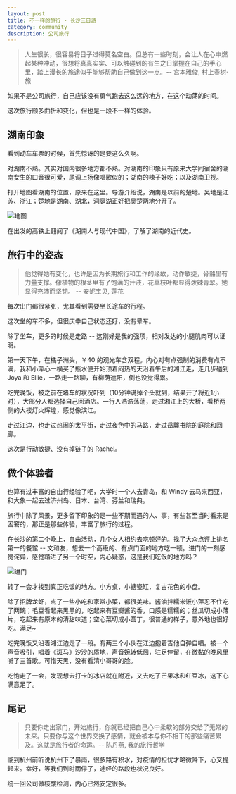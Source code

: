 ```yaml
---
layout: post
title: 不一样的旅行 - 长沙三日游
category: community
description: 公司旅行
---
```


> 人生很长，很容易将日子过得莫名空白。但总有一些时刻，会让人在心中燃起某种冲动，很想将真真实实、可以触碰到的有生之日掌握在自己的手心里，踏上漫长的旅途似乎能够帮助自己做到这一点。-- 宫本雅俊, 村上春树·旅

如果不是公司旅行，自己应该没有勇气跑去这么远的地方，在这个动荡的时间。

这次旅行颇多曲折和变化，但也是一段不一样的体验。

## 湖南印象

看到动车车票的时候，首先惊讶的是要这么久啊。

对湖南不熟。其实对国内很多地方都不熟。对湖南的印象只有原来大学同宿舍的湖南女生的口音很可爱，尾调上扬像唱歌似的；湖南的辣子好吃；以及湖南卫视。

打开地图看湖南的位置，原来在这里。导游介绍说，湖南是以前的楚地。吴地是江苏、浙江；楚地是湖南、湖北，洞庭湖正好把吴楚两地分开了。

![地图]()

在出发的高铁上翻阅了《湖南人与现代中国》，了解了湖南的近代史。


## 旅行中的姿态

> 他觉得她有变化，也许是因为长期旅行和工作的缘故，动作敏捷，骨骼里有力量支撑。像植物的根茎里有了饱满的汁液，花草枝叶都显得泼辣青翠。她显得充沛而坚韧。 -- 安妮宝贝, 莲花

每次出门都很紧张，尤其看到需要坐长途车的行程。

这次坐的车不多，但很庆幸自己状态还好，没有晕车。

除了坐车，更多的时候是走路 -- 这刚好是我的强项，相对发达的小腿肌肉可以证明。

第一天下午，在橘子洲头，￥40 的观光车含双程。内心对有点强制的消费有点不满，我和小萍心一横买了瓶水便开始顶着闷热的天沿着午后的湘江走，走几步碰到 Joya 和 Ellie，一路走一路聊，有柳荫遮阳，倒也没觉得累。

吃完晚饭，被之前在堵车的状况吓到（10分钟说掉个头就到，结果开了将近1小时），大部分人都选择自己回酒店。一行人浩浩荡荡，走过湘江上的大桥，看桥两侧的大楼灯火辉煌，感觉像滨江。

走过江边，也走过热闹的太平街，走过夜色中的马路，走过岳麓书院的庭院和回廊。

这次是行动敏捷、没有掉链子的 Rachel。

## 做个体验者

也算有过丰富的自由行经验了吧，大学时一个人去青岛，和 Windy 去马来西亚，和大象一起去过济州岛、日本、台湾、芬兰和瑞典。

旅行中除了风景，更多留下印象的是一些不期而遇的人、事，有些甚至当时看来是困窘的，那正是那些体验，丰富了旅行的过程。

在长沙的第二个晚上，自由活动，几个女人相约去吃顿好的。找了大众点评上排名第一的餐馆 -- 文和友，想去一个高级的、有点门面的地方吃一顿。进门的一刻感觉诧异，感觉踏进了另一个时空，内心疑惑，这是我们吃饭的地方吗？

![进门]()

转了一会才找到真正吃饭的地方。小方桌，小搪瓷缸，复古花色的小盘。

除了招牌龙虾，点了一些小吃和家常小菜，都很美味。酱油拌糯米饭小萍忍不住吃了两碗；毛豆看起来黑黑的，吃起来有豆瓣酱的香，口感是糯糯的；丝瓜切成小薄片，吃起来有原本的清甜味道；空心菜切成小圆丁，很普通的样子，意外地也很好吃。满足~


吃完晚饭又沿着湘江边走了一段。有两三个小伙在江边抱着吉他自弹自唱。被一个声音吸引，唱着《斑马》沙沙的质地，声音婉转低徊，驻足停留，在微黏的晚风里听了三首歌。可惜天黑，没有看清小哥哥的脸。

吃饱走了一会，发现想去打卡的冰店就在附近，又去吃了芒果冰和红豆冰，这下心满意足了。

## 尾记

> 只要你走出家门，开始旅行，你就已经把自己心中柔软的部分交给了无常的未来。只要你与这个世界交换了感情，就会被本与你不相干的那些痛苦累及。这就是旅行者的命运。-- 陈丹燕, 我的旅行哲学

临到杭州前听说杭州下了暴雨，很多路有积水，对疫情的担忧才略微降下，心又提起来。幸好，等我们到时雨停了，途经的路段也状况良好。

统一回公司做核酸检测，内心已然安定很多。









